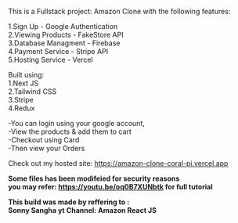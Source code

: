 This is a Fullstack project: Amazon Clone with the following features:

1.Sign Up - Google Authentication  
2.Viewing Products - FakeStore API  
3.Database Managment - Firebase  
4.Payment Service - Stripe API  
5.Hosting Service - Vercel  

Built using:  
1.Next JS  
2.Tailwind CSS  
3.Stripe  
4.Redux
  
  
-You can login using your google account,  
-View the products & add them to cart  
-Checkout using Card  
-Then view your Orders  

Check out my hosted site: https://amazon-clone-coral-pi.vercel.app
  
**Some files has been modifeied for security reasons  
you may refer: https://youtu.be/oq0B7XUNbtk for full tutorial**  

**This build was made by reffering to :  
Sonny Sangha yt Channel: Amazon React JS**
